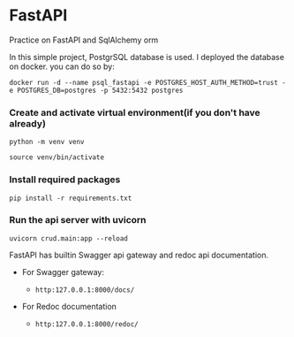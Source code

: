 # FastAPI
Practice on FastAPI and SqlAlchemy orm

In this simple project, PostgrSQL database is used.
I deployed the database on docker.
you can do so by:

`docker run -d --name psql_fastapi -e POSTGRES_HOST_AUTH_METHOD=trust -e POSTGRES_DB=postgres -p 5432:5432 postgres`

### Create and activate virtual environment(if you don't have already)
`python -m venv venv`

`source venv/bin/activate`

### Install required packages
`pip install -r requirements.txt`

### Run the api server with uvicorn
`uvicorn crud.main:app --reload`

FastAPI has builtin Swagger api gateway and redoc api documentation.
- For Swagger gateway:
  - `http:127.0.0.1:8000/docs/`

- For Redoc documentation
  - `http:127.0.0.1:8000/redoc/`


